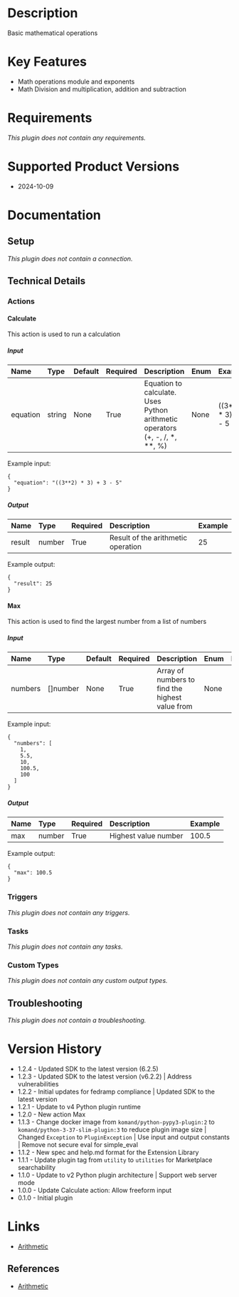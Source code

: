 # Description

Basic mathematical operations

# Key Features

* Math operations module and exponents
* Math Division and multiplication, addition and subtraction

# Requirements
  
*This plugin does not contain any requirements.*

# Supported Product Versions

* 2024-10-09

# Documentation

## Setup
  
*This plugin does not contain a connection.*

## Technical Details

### Actions


#### Calculate

This action is used to run a calculation

##### Input

|Name|Type|Default|Required|Description|Enum|Example|Placeholder|Tooltip|
| :--- | :--- | :--- | :--- | :--- | :--- | :--- | :--- | :--- |
|equation|string|None|True|Equation to calculate. Uses Python arithmetic operators (+, -, /, *, **, %)|None|((3**2) * 3) + 3 - 5|None|None|
  
Example input:

```
{
  "equation": "((3**2) * 3) + 3 - 5"
}
```

##### Output

|Name|Type|Required|Description|Example|
| :--- | :--- | :--- | :--- | :--- |
|result|number|True|Result of the arithmetic operation|25|
  
Example output:

```
{
  "result": 25
}
```

#### Max

This action is used to find the largest number from a list of numbers

##### Input

|Name|Type|Default|Required|Description|Enum|Example|Placeholder|Tooltip|
| :--- | :--- | :--- | :--- | :--- | :--- | :--- | :--- | :--- |
|numbers|[]number|None|True|Array of numbers to find the highest value from|None|[1, 5.5, 10, 100.5, 100]|None|None|
  
Example input:

```
{
  "numbers": [
    1,
    5.5,
    10,
    100.5,
    100
  ]
}
```

##### Output

|Name|Type|Required|Description|Example|
| :--- | :--- | :--- | :--- | :--- |
|max|number|True|Highest value number|100.5|
  
Example output:

```
{
  "max": 100.5
}
```
### Triggers
  
*This plugin does not contain any triggers.*
### Tasks
  
*This plugin does not contain any tasks.*

### Custom Types
  
*This plugin does not contain any custom output types.*

## Troubleshooting
  
*This plugin does not contain a troubleshooting.*

# Version History

* 1.2.4 - Updated SDK to the latest version (6.2.5)
* 1.2.3 - Updated SDK to the latest version (v6.2.2) | Address vulnerabilities
* 1.2.2 - Initial updates for fedramp compliance | Updated SDK to the latest version
* 1.2.1 - Update to v4 Python plugin runtime
* 1.2.0 - New action Max
* 1.1.3 - Change docker image from `komand/python-pypy3-plugin:2` to `komand/python-3-37-slim-plugin:3` to reduce plugin image size | Changed `Exception` to `PluginException` | Use input and output constants | Remove not secure eval for simple_eval
* 1.1.2 - New spec and help.md format for the Extension Library
* 1.1.1 - Update plugin tag from `utility` to `utilities` for Marketplace searchability
* 1.1.0 - Update to v2 Python plugin architecture | Support web server mode
* 1.0.0 - Update Calculate action: Allow freeform input
* 0.1.0 - Initial plugin

# Links

* [Arithmetic](https://en.wikipedia.org/wiki/Arithmetic)

## References

* [Arithmetic](https://en.wikipedia.org/wiki/Arithmetic)